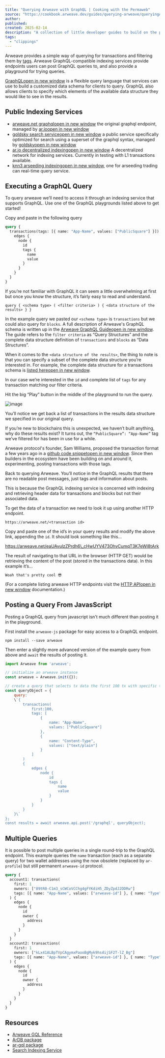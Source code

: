 ```yaml
---
title: "Querying Arweave with GraphQL | Cooking with the Permaweb"
source: "https://cookbook.arweave.dev/guides/querying-arweave/queryingArweave.html"
author:
published:
created: 2025-02-14
description: "A collection of little developer guides to build on the permaweb"
tags:
  - "clippings"
---
```


Arweave provides a simple way of querying for transactions and filtering them by [tags](https://cookbook.arweave.dev/guides/concepts/tags.html). Arweave GraphQL-compatible indexing services provide endpoints users can post GraphQL queries to, and also provide a playground for trying queries.

[GraphQLopen in new window](https://graphql.org/) is a flexible query language that services can use to build a customized data schema for clients to query. GraphQL also allows clients to specify which elements of the available data structure they would like to see in the results.

## Public Indexing Services

- [arweave.net graphqlopen in new window](https://arweave.net/graphql) the original graphql endpoint, managed by [ar.ioopen in new window](https://ar.io/)
- [goldsky search serviceopen in new window](https://arweave-search.goldsky.com/graphql) a public service specifically optimized for search using a superset of the graphql syntax, managed by [goldskyopen in new window](https://goldsky.com/)
- [ar.io decentralized indexingopen in new window](https://ar-io.dev/graphql) A decentralized network for indexing services. Currently in testing with L1 transactions available.
- [knn3 arseeding indexingopen in new window](https://knn3-gateway.knn3.xyz/arseeding/graphql), one for arseeding trading can real-time query service.

## Executing a GraphQL Query

To query arweave we’ll need to access it through an indexing service that supports GraphQL. Use one of the GraphQL playgrounds listed above to get started!

Copy and paste in the following query

```graphql
query {
  transactions(tags: [{ name: "App-Name", values: ["PublicSquare"] }]) {
    edges {
      node {
        id
        tags {
          name
          value
        }
      }
    }
  }
}
```

If you’re not familiar with GraphQL it can seem a little overwhelming at first but once you know the structure, it’s fairly easy to read and understand.

```text
query { <schema type> ( <filter criteria> ) { <data structure of the results> } }
```

In the example query we pasted our `<schema type>` is `transactions` but we could also query for `blocks`. A full description of Arweave's GraphQL schema is written up in the [Arweave GraphQL Guideopen in new window](https://gql-guide.arweave.dev/). The guide refers to the `filter criteria` as “Query Structures” and the complete data structure definition of `transactions` and `blocks` as “Data Structures”.

When it comes to the `<data structure of the results>`, the thing to note is that you can specify a subset of the complete data structure you’re interested in. For example, the complete data structure for a transactions schema is [listed hereopen in new window](https://gql-guide.arweave.dev/#full-data).

In our case we’re interested in the `id` and complete list of `tags` for any transaction matching our filter criteria.

Hit the big “Play” button in the middle of the playground to run the query.

![image](https://arweave.net/rYfVvFVKLFmmtXmf8KeTvsG8avUXMQ4qOBBTZRHqVU0)

You’ll notice we get back a list of transactions in the results data structure we specified in our original query.

If you’re new to blockchains this is unexpected, we haven’t built anything, why do these results exist? It turns out, the `“PublicSquare”: “App-Name”` tag we’ve filtered for has been in use for a while.

Arweave protocol's founder, Sam Williams, proposed the transaction format a few years ago in a [github code snippetopen in new window](https://gist.github.com/samcamwilliams/811537f0a52b39057af1def9e61756b2). Since then builders in the ecosystem have been building on and around it, experimenting, posting transactions with those tags.

Back to querying Arweave. You’ll notice in the GraphQL results that there are no readable post messages, just tags and information about posts.

This is because the GraphQL indexing service is concerned with indexing and retrieving header data for transactions and blocks but not their associated data.

To get the data of a transaction we need to look it up using another HTTP endpoint.

```text
https://arweave.net/<transaction id>
```

Copy and paste one of the id’s in your query results and modify the above link, appending the `id`. It should look something like this…

https://arweave.net/eaUAvulzZPrdh6\_cHwUYV473OhvCumqT3K7eWI8tArk

The result of navigating to that URL in the browser (HTTP GET) would be retrieving the content of the post (stored in the transactions data). In this example it’s…

```text
Woah that's pretty cool 😎
```

(For a complete listing arweave HTTP endpoints visit the [HTTP APIopen in new window](https://docs.arweave.org/developers/server/http-api) documentation.)

## Posting a Query From JavasScript

Posting a GraphQL query from javascript isn't much different than posting it in the playground.

First install the `arweave-js` package for easy access to a GraphQL endpoint.

```console
npm install --save arweave
```

Then enter a slightly more advanced version of the example query from above and `await` the results of posting it.

```javascript
import Arweave from 'arweave';

// initialize an arweave instance
const arweave = Arweave.init({});

// create a query that selects tx data the first 100 tx with specific tags
const queryObject = {
	query:
	\`{
		transactions(
			first:100,
			tags: [
				{
					name: "App-Name",
					values: ["PublicSquare"]
				},
				{
					name: "Content-Type",
					values: ["text/plain"]
				}
			]
		)
		{
			edges {
				node {
					id
					tags {
						name
						value
					}
				}
			}
		}
	}\`
};
const results = await arweave.api.post('/graphql', queryObject);
```

## Multiple Queries

It is possible to post multiple queries in a single round-trip to the GraphQL endpoint. This example queries the `name` transaction (each as a separate query) for two wallet addresses using the now obsolete (replaced by `ar-profile`) but still permanent `arweave-id` protocol.

```graphql
query {
  account1: transactions(
    first: 1
    owners: ["89tR0-C1m3_sCWCoVCChg4gFYKdiH5_ZDyZpdJ2DDRw"]
    tags: [{ name: "App-Name", values: ["arweave-id"] }, { name: "Type", values: ["name"] }]
  ) {
    edges {
      node {
        id
        owner {
          address
        }
      }
    }
  }
  account2: transactions(
    first: 1
    owners: ["kLx41ALBpTVpCAgymxPaooBgMyk9hsdijSF2T-lZ_Bg"]
    tags: [{ name: "App-Name", values: ["arweave-id"] }, { name: "Type", values: ["name"] }]
  ) {
    edges {
      node {
        id
        owner {
          address
        }
      }
    }
  }
}
```

## Resources

- [Arweave GQL Reference](https://cookbook.arweave.dev/references/gql.html)
- [ArDB package](https://cookbook.arweave.dev/guides/querying-arweave/ardb.html)
- [ar-gql package](https://cookbook.arweave.dev/guides/querying-arweave/ar-gql.html)
- [Search Indexing Service](https://cookbook.arweave.dev/guides/querying-arweave/search-indexing-service.html)
